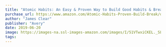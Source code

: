 ```yaml
---
title: "Atomic Habits: An Easy & Proven Way to Build Good Habits & Break Bad Ones"
purchase_url: https://www.amazon.com/Atomic-Habits-Proven-Build-Break/dp/0735211299?SubscriptionId=AKIAIVZLK2PABGQI2KAQ&tag=everrail-20&linkCode=xm2&camp=2025&creative=165953&creativeASIN=0735211299
author: "James Clear"
publisher: "Avery"
date: 2019-06-20
image: https://images-na.ssl-images-amazon.com/images/I/51VTwxiCKEL._SL75_.jpg
tags:
---
```


